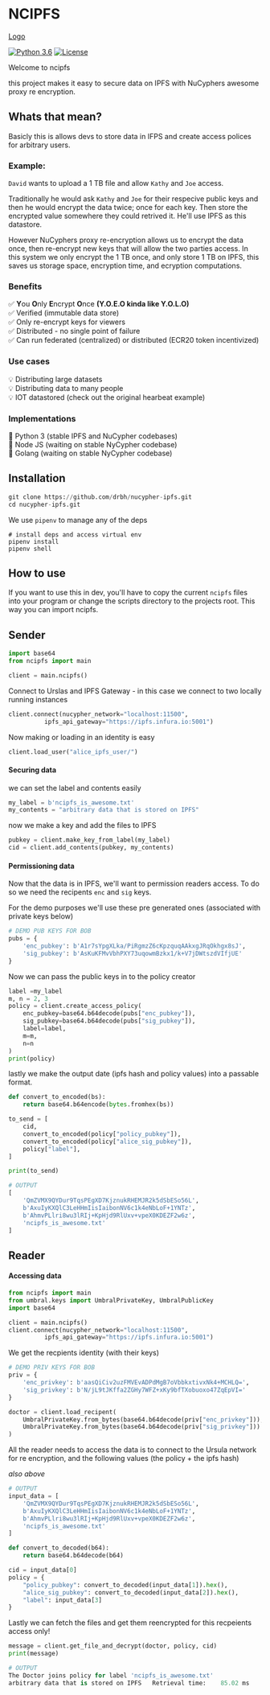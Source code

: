 # NCIPFS

[Logo]("ncipfs.png")


[![Python 3.6](https://img.shields.io/badge/python-3.7-blue.svg)](https://www.python.org/downloads/release/python-370/) [![License](https://img.shields.io/badge/license-MIT-green.svg)](https://opensource.org/licenses/MIT)


Welcome to ncipfs

this project makes it easy to secure data on IPFS with NuCyphers awesome proxy re encryption.

## Whats that mean?

Basicly this is allows devs to store data in IFPS and create access polices for arbitrary users. 

### Example:  

`David` wants to upload a 1 TB file and allow `Kathy` and `Joe` access. 

Traditionally he would ask `Kathy` and `Joe` for their respecive public keys and then he would encrypt the data twice; once for each key. Then store the encrypted value somewhere they could retrived it. He'll use IPFS as this datastore. 

However NuCyphers proxy re-encryption allows us to encrypt the data once, then re-encrypt new keys that will allow the two parties access. In this system we only encrypt the 1 TB once, and only store 1 TB on IPFS, this saves us storage space, encryption time, and ecryption computations. 

### Benefits

✅ **Y**ou **O**nly **E**ncrypt **O**nce **(Y.O.E.O kinda like Y.O.L.O)**  
✅ Verified (immutable data store)  
✅ Only re-encrypt keys for viewers  
✅ Distributed - no single point of failure  
✅ Can run federated (centralized) or distributed (ECR20 token incentivized)  

### Use cases

💡 Distributing large datasets  
💡 Distributing data to many people  
💡 IOT datastored (check out the original hearbeat example)  

### Implementations

🐥 Python 3 (stable IPFS and NuCypher codebases)  
🥚 Node JS (waiting on stable NyCypher codebase)  
🥚 Golang (waiting on stable NyCypher codebase) 

## Installation
```python
git clone https://github.com/drbh/nucypher-ipfs.git
cd nucypher-ipfs.git
```

We use `pipenv` to manage any of the deps
```
# install deps and access virtual env
pipenv install
pipenv shell
```

## How to use

If you want to use this in dev, you'll have to copy the current `ncipfs` files into your program or change the scripts directory to the projects root. This way you can import ncipfs.  

## Sender

```python
import base64
from ncipfs import main

client = main.ncipfs()
```

Connect to Urslas and IPFS Gateway - in this case we connect to two locally running instances
```python
client.connect(nucypher_network="localhost:11500",
          ipfs_api_gateway="https://ipfs.infura.io:5001")
```

Now making or loading in an identity is easy
```python
client.load_user("alice_ipfs_user/")
```

#### Securing data

we can set the label and contents easily
```python
my_label = b'ncipfs_is_awesome.txt'
my_contents = "arbitrary data that is stored on IPFS"
```

now we make a key and add the files to IPFS
```python
pubkey = client.make_key_from_label(my_label)
cid = client.add_contents(pubkey, my_contents)
```

#### Permissioning data

Now that the data is in IPFS, we'll want to permission readers access. To do so we need the recipents `enc` and `sig` keys.

For the demo purposes we'll use these pre generated ones (associated with private keys below)
```python
# DEMO PUB KEYS FOR BOB
pubs = {
    'enc_pubkey': b'A1r7sYpgXLka/PiRgmzZ6cKpzquqAAkxgJRqOkhgx8sJ',
    'sig_pubkey': b'AsKuKFMvVbhPXY73uqowmBzkx1/k+V7jDWtszdVIfjUE'
}
```

Now we can pass the public keys in to the policy creator

```python
label =my_label
m, n = 2, 3
policy = client.create_access_policy(
    enc_pubkey=base64.b64decode(pubs["enc_pubkey"]), 
    sig_pubkey=base64.b64decode(pubs["sig_pubkey"]), 
    label=label, 
    m=m, 
    n=n   
)
print(policy)
```

lastly we make the output date (ipfs hash and policy values) into a passable format.

```python
def convert_to_encoded(bs):
    return base64.b64encode(bytes.fromhex(bs))

to_send = [
    cid,
    convert_to_encoded(policy["policy_pubkey"]),
    convert_to_encoded(policy["alice_sig_pubkey"]),
    policy["label"],
]

print(to_send)
```

```python
# OUTPUT
[
	'QmZVMX9QYDur9TqsPEgXD7KjznukRHEMJR2k5dSbESo56L',
	b'AxuIyKXQlC3LeHHmIisIaibonNV6c1k4eNbLoF+1YNTz', 
	b'AhmvPLlri8wu3lRIj+KpHjd9RlUxv+vpeX0KDEZF2w6z', 
	'ncipfs_is_awesome.txt'
]
```

## Reader

#### Accessing data

```python
from ncipfs import main
from umbral.keys import UmbralPrivateKey, UmbralPublicKey
import base64

client = main.ncipfs()
client.connect(nucypher_network="localhost:11500",
          ipfs_api_gateway="https://ipfs.infura.io:5001")
```

We get the recpients identity (with their keys)
```python
# DEMO PRIV KEYS FOR BOB
priv = {
	'enc_privkey': b'aasQiCiv2uzFMVEvADPdMgB7oVbbkxtivxNk4+MCHLQ=',
	'sig_privkey': b'N/jL9tJKffa2ZGHy7WFZ+xKy9bfTXobuoxo47ZqEpVI='
}

doctor = client.load_recipent(
    UmbralPrivateKey.from_bytes(base64.b64decode(priv["enc_privkey"])),
    UmbralPrivateKey.from_bytes(base64.b64decode(priv["sig_privkey"]))
)
```

All the reader needs to access the data is to connect to the Ursula network for re encryption, and the following values (the policy + the ipfs hash)


*also above*
```python
# OUTPUT
input_data = [
    'QmZVMX9QYDur9TqsPEgXD7KjznukRHEMJR2k5dSbESo56L', 
    b'AxuIyKXQlC3LeHHmIisIaibonNV6c1k4eNbLoF+1YNTz', 
    b'AhmvPLlri8wu3lRIj+KpHjd9RlUxv+vpeX0KDEZF2w6z', 
    'ncipfs_is_awesome.txt'
]

def convert_to_decoded(b64):
    return base64.b64decode(b64)

cid = input_data[0]
policy = {
    "policy_pubkey": convert_to_decoded(input_data[1]).hex(),
    "alice_sig_pubkey": convert_to_decoded(input_data[2]).hex(),
    "label": input_data[3]
}
```

Lastly we can fetch the files and get them reencrypted for this recpeients access only!
```python
message = client.get_file_and_decrypt(doctor, policy, cid)
print(message)
```

```python
# OUTPUT
The Doctor joins policy for label 'ncipfs_is_awesome.txt'
arbitrary data that is stored on IPFS   Retrieval time:    85.02 ms
```
